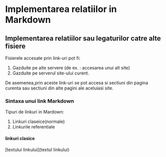 # Implementarea relatiilor in Markdown
## Implementarea relatiilor sau legaturilor catre alte fisiere 
Fisierele accesate prin link-uri pot fi:
1. Gazduite pe alte servere (de ex. : accesarea unui alt site)
2. Gazduite pe serverul site-ului curent.

De asemenea,prin aceste link-uri se pot accesa si sectiuni din pagina curenta sau sectiuni din alte pagini ale aceluiasi site.
### Sintaxa unui link Markdown

Tipuri de linkuri in Mardown:
1. Linkuri claseice(normale)
2. Linkurile referentiale

#### linkuri clasice
[textului linkului](textul linkului)
